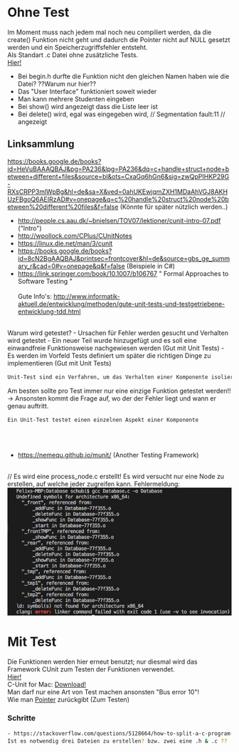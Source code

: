 # Ohne Test
Im Moment muss nach jedem mal noch neu compiliert werden, da die create() Funktion nicht geht und dadurch die Pointer nicht auf NULL gesetzt werden und ein Speicherzugriffsfehler entsteht. <br>
Als Standart .c Datei ohne zusätzliche Tests.<br>
<a href="https://github.com/FelixSchubi/C-Test/tree/master/16.04.2018/Database">Hier!<a> <br>

- Bei begin.h durfte die Funktion nicht den gleichen Namen haben wie die Datei?  ??Warum nur hier?? 
- Das "User Interface" funktioniert soweit wieder
- Man kann mehrere Studenten eingeben
- Bei show() wird angezeigt dass die Liste leer ist 
- Bei delete() wird, egal was eingegeben wird, // Segmentation fault:11 // angezeigt

## Linksammlung
https://books.google.de/books?id=HeVuBAAAQBAJ&pg=PA236&lpg=PA236&dq=c+handle+struct+node+between+different+files&source=bl&ots=CxaGq6hGn6&sig=zwQpPIHKP29G-RXsCRPP3mlWpBg&hl=de&sa=X&ved=0ahUKEwjqmZXH1MDaAhVGJ8AKHUzFBgoQ6AEIRzAD#v=onepage&q=c%20handle%20struct%20node%20between%20different%20files&f=false (Könnte für später nützlich werden..)
- http://people.cs.aau.dk/~bnielsen/TOV07/lektioner/cunit-intro-07.pdf ("Intro")
- http://wpollock.com/CPlus/CUnitNotes
- https://linux.die.net/man/3/cunit
- https://books.google.de/books?id=8cN2BgAAQBAJ&printsec=frontcover&hl=de&source=gbs_ge_summary_r&cad=0#v=onepage&q&f=false (Beispiele in C#)
- https://link.springer.com/book/10.1007/b106767  " Formal Approaches to Software Testing  "
<br> <br>
 Gute Info's: http://www.informatik-aktuell.de/entwicklung/methoden/gute-unit-tests-und-testgetriebene-entwicklung-tdd.html
 <br>
Warum wird getestet?
- Ursachen für Fehler werden gesucht und Verhalten wird getestet
- Ein neuer Teil wurde hinzugefügt und es soll eine einwandfreie Funktionsweise nachgewiesen werden (Gut mit Unit Tests)
- Es werden im Vorfeld Tests definiert um später die richtigen Dinge zu implementieren (Gut mit Unit Tests)

``` bash
Unit-Test sind ein Verfahren, um das Verhalten einer Komponente isoliert, d.h. ohne ihre Abhängigkeiten zu anderen Komponenten, zu überprüfen.
```

Am besten sollte pro Test immer nur eine einzige Funktion getestet werden!!
    -> Ansonsten kommt die Frage auf, wo der der Fehler liegt und wann er genau auftritt.

``` bash
Ein Unit-Test testet einen einzelnen Aspekt einer Komponente
```



<br> <br>
- https://nemequ.github.io/munit/ (Another Testing Framework)
<br>
// Es wird eine process_node.c erstellt! Es wird versucht nur eine Node zu erstellen, auf welche jeder zugreifen kann.
Fehlermeldung: <br>
<img src="Bilder/ArchitectureFailed.png">
  
# Mit Test

Die Funktionen werden hier erneut benutzt; nur diesmal wird das Framework CUnit zum Testen der Funktionen verwendet. <br>
<a href="https://github.com/FelixSchubi/C-Test/tree/master/16.04.2018/DatabaseTest">Hier!<a> <br>
C-Unit for Mac: <a href="http://macappstore.org/cunit/">Download!<a> <br>
Man darf nur eine Art von Test machen ansonsten "Bus error 10"! <br>
Wie man <a href="https://stackoverflow.com/questions/34377423/c-return-struct-pointer/34377872">Pointer<a> zurückgibt (Zum Testen) <br>

  
### Schritte

``` bash
- https://stackoverflow.com/questions/5128664/how-to-split-a-c-program-into-multiple-files <br>
Ist es notwendig drei Dateien zu erstellen? bzw. zwei eine .h & .c ??
```